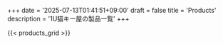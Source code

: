 +++
date = '2025-07-13T01:41:51+09:00'
draft = false
title = 'Products'
description = '1U猫キー屋の製品一覧'
+++

{{< products_grid >}}
